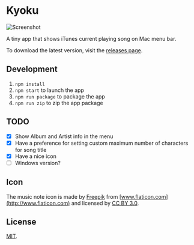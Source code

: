 Kyoku
===

![Screenshot](http://i.imgur.com/nhRHJw6.png)

A tiny app that shows iTunes current playing song on Mac menu bar.

To download the latest version, visit the [releases page](https://github.com/cheeaun/kyoku/releases).

Development
---

1. `npm install`
2. `npm start` to launch the app
3. `npm run package` to package the app
4. `npm run zip` to zip the app package

TODO
---

- [x] Show Album and Artist info in the menu
- [x] Have a preference for setting custom maximum number of characters for song title
- [x] Have a nice icon
- [ ] Windows version?

Icon
---

The music note icon is made by [Freepik](http://www.flaticon.com/authors/freepik) from [www.flaticon.com](http://www.flaticon.com) and licensed by [CC BY 3.0](http://creativecommons.org/licenses/by/3.0/).

License
---

[MIT](http://cheeaun.mit-license.org/).
